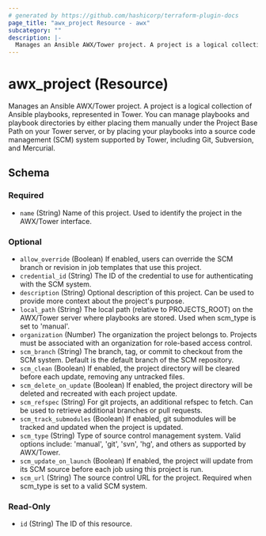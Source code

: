 ```yaml
---
# generated by https://github.com/hashicorp/terraform-plugin-docs
page_title: "awx_project Resource - awx"
subcategory: ""
description: |-
  Manages an Ansible AWX/Tower project. A project is a logical collection of Ansible playbooks, represented in Tower. You can manage playbooks and playbook directories by either placing them manually under the Project Base Path on your Tower server, or by placing your playbooks into a source code management (SCM) system supported by Tower, including Git, Subversion, and Mercurial.
---
```


# awx_project (Resource)

Manages an Ansible AWX/Tower project. A project is a logical collection of Ansible playbooks, represented in Tower. You can manage playbooks and playbook directories by either placing them manually under the Project Base Path on your Tower server, or by placing your playbooks into a source code management (SCM) system supported by Tower, including Git, Subversion, and Mercurial.



<!-- schema generated by tfplugindocs -->
## Schema

### Required

- `name` (String) Name of this project. Used to identify the project in the AWX/Tower interface.

### Optional

- `allow_override` (Boolean) If enabled, users can override the SCM branch or revision in job templates that use this project.
- `credential_id` (String) The ID of the credential to use for authenticating with the SCM system.
- `description` (String) Optional description of this project. Can be used to provide more context about the project's purpose.
- `local_path` (String) The local path (relative to PROJECTS_ROOT) on the AWX/Tower server where playbooks are stored. Used when scm_type is set to 'manual'.
- `organization` (Number) The organization the project belongs to. Projects must be associated with an organization for role-based access control.
- `scm_branch` (String) The branch, tag, or commit to checkout from the SCM system. Default is the default branch of the SCM repository.
- `scm_clean` (Boolean) If enabled, the project directory will be cleared before each update, removing any untracked files.
- `scm_delete_on_update` (Boolean) If enabled, the project directory will be deleted and recreated with each project update.
- `scm_refspec` (String) For git projects, an additional refspec to fetch. Can be used to retrieve additional branches or pull requests.
- `scm_track_submodules` (Boolean) If enabled, git submodules will be tracked and updated when the project is updated.
- `scm_type` (String) Type of source control management system. Valid options include: 'manual', 'git', 'svn', 'hg', and others as supported by AWX/Tower.
- `scm_update_on_launch` (Boolean) If enabled, the project will update from its SCM source before each job using this project is run.
- `scm_url` (String) The source control URL for the project. Required when scm_type is set to a valid SCM system.

### Read-Only

- `id` (String) The ID of this resource.
